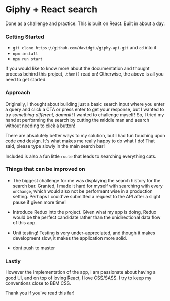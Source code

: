# Giphy + React search

Done as a challenge and practice. This is built on React. Built in about a day.

### Getting Started
- `git clone https://github.com/davidgtu/giphy-api.git` and `cd` into it
- `npm install`
- `npm run start`

If you would like to know more about the documentation and thought process behind this project, .`then()` read on! Otherwise, the above is all you need to get started.

### Approach
Originally, I thought about building just a basic search input where you enter a query and click a CTA or press enter to get your response, but I wanted to try _something different, dammit_! I wanted to challenge myself! So, I tried my hand at performing the search by cutting the middle man and search without needing to click a button!

There are absolutely better ways to my solution, but I had fun touching upon code _and_ design. It's what makes me really happy to do what I do! That said, please type slowly in the main search bar!

Included is also a fun little `route` that leads to searching everything cats.

### Things that can be improved on
- The biggest challenge for me was displaying the search history for the search bar. Granted, I made it hard for myself with searching with every `onChange`, which would also not be performant wise in a production setting. Perhaps I could've submitted a request to the API after a slight pause if given more time!

- Introduce Redux into the project. Given what my app is doing, Redux would be the perfect candidate rather than the unidirectional data flow of this app.

- Unit testing! Testing is very under-appreciated, and though it makes development slow, it makes the application more solid.

- dont push to master

### Lastly
However the implementation of the app, I am passionate about having a good UI, and on top of loving React, I love CSS/SASS. I try to keep my conventions close to BEM CSS.


Thank you if you've read this far!
